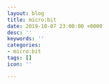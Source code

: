 ```yaml
---
layout: blog
title: micro:bit
date: 2019-10-07 23:00:00 +0000
desc: ''
keywords: ''
categories:
- micro:bit
tags: []
icon: ''

---
```

